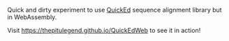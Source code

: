 Quick and dirty experiment to use [QuickEd](https://github.com/maxdoblas/QuickEd) sequence alignment library but in WebAssembly.

Visit https://thepitulegend.github.io/QuickEdWeb to see it in action!

